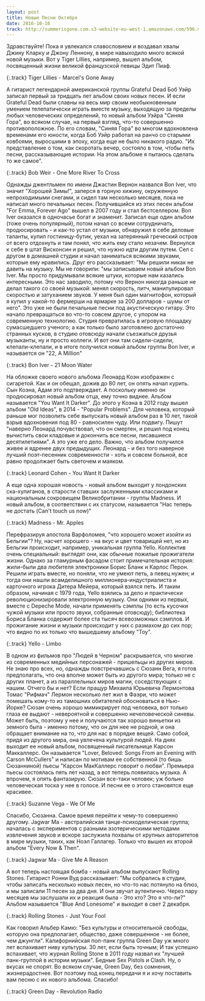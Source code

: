 ```yaml
---
layout: post
title: Новые Песни Октября
date: 2016-10-16
track: http://summerisgone.com.s3-website-eu-west-1.amazonaws.com/596.mp3
---
```


Здравствуйте!
Пока я увлекался славословием и воздавал хвалы Джину Кларку и Джону Леннону, в мире навыходило много всякой новой музыки. Вот у Tiger Lillies, например, вышел альбом, посвященный жизни великой французской певицы Эдит Пиаф.

{:.track}
Tiger Lillies - Marcel's Gone Away

А гитарист легендарной американской группы Grateful Dead Боб Уэйр записал первый за тридцать лет альбом своих новых песен.
И если Grateful Dead были славны на весь мир своим необыкновенным умением телепатически играть вместе музыку, выходящую за пределы любых человеческих определений, то новый альбом Уэйра "Синяя Гора", во всяком случае, на первый взгляд, что-то совершенно противоположное.
По его словам, "Синяя Гора" во многом вдохновлена временами его юности, когда Боб Уэйр работал на ранчо со старыми ковбоями, выросшими в эпоху, когда еще не было никакого радио. "Их представление о том, как скоротать вечер, состояло в том, чтобы петь песни, рассказывающие истории. На этом альбоме я пытаюсь сделать то же самое".

{:.track}
Bob Weir - One More River To Cross

Однажды джентльмен по имени Джастин Вернон назвался Bon Iver, что значит "Хорошей Зимы!", заперся в горную хижину, окруженную непроходимыми снегами, и сидел там несколько месяцев, пока не написал много печальных песен. Получившийся из этих песен альбом "For Emma, Forever Ago" вышел в 2007 году и стал бестселлером. Bon Iver оказался в одночасье богат и знаменит. Записал еще один альбом (тоже очень популярный), потом начал со всеми сотрудничать, продюсировать - и как-то устал от музыки, обнаружил в себе деловые таланты, купил гостиницу-бутик, уехал на затерянный греческий остров от всего отдохнуть и там понял, что жить ему стало незачем.
Вернулся к себе в штат Висконсин и решил, что нужно идти другим путем. Сел с другом в домашней студии и начал заниматься всякими звуками, которые ему нравились. Друг его рассказывает: "Мы решили никак не давить на музыку. Мы не говорили: "мы записываем новый альбом Bon Iver. Мы просто придумывали всякие штуки, которые нам казались интересными. Это нас заводило, потому что Вернон никогда раньше не делал такого со своей музыкой: менял скорость, питч, манипулировал скоростью и затуханием звуков. У меня был один магнитофон, который я купил у какой-то фермерши на ярмарке за 200 долларов - шумы от него".
Это уже не были печальные песни под акустическую гитару. Это начало превращаться во что-то совсем другое, с упором на современную технологию. Студия превратилась в игровую площадку сумасшедшего ученого; а как только было заготовлено достаточно странных кусков, в студию отовсюду начали съезжаться друзья музыканты, ну и просто коллеги. И вот они там сидели-сидели, клепали-клепали, и в итоге получился новый альбом группы Bon Iver, и называется он "22, A Million"

{:.track}
Bon Iver - 21 Moon Water

На обложке своего нового альбома Леонард Коэн изображен с сигаретой. Как и он обещал, дожив до 80 лет, он опять начал курить. Сын Коэна, Адам это подтверждает. А поскольку именно он продюсировал новый альбом отца, ему точно виднее.
Альбом называется "You Want It Darker". До этого у Коэна в 2012 году вышел альбом "Old Ideas", в 2014 - "Popular Problems". Для человека, который раньше мог позволить себе выпускать новый альбом раз в 10 лет, такой взрыв вдохновения под 80 - равносилен чуду.
Или подвигу. Пишут "наверно Леонард почувствовал, что он смертен, и решил под конец вычистить свои кладовые и докончить все песни, писавшиеся десятилетиями".
А это уже его дело. Важно, что альбом получился живее и ядренее двух предыдущих. Леонард - и без того наверное лучший поэт-песенник современности - хоть и совсем больной, все равно продолжает быть светочем и маяком.

{:.track}
Leonard Cohen - You Want It Darker

А еще одна хорошая новость - новый альбом выходит у лондонских ска-хулиганов, в старости ставших заслуженными классиками и национальным сокровищем Великобритании - группы Madness. И новый альбом, в соответствии с их статусом, называется "Нас теперь не достать (Can't touch us now)"

{:.track}
Madness - Mr. Apples

Перефразируя апостола Варфоломея, "что хорошего может изойти из Бельгии"?
Ну, насчет хорошего - на вкус и цвет товарищей нет, но из Бельгии происходит, например, уникальная группа Yello. Коллектив очень специальный: выглядят они, как обычные пожилые прожигатели жизни. Однако за гламурным фасадом стоит примечательная история: жили-были два любителя электроники Борис Бланк и Карлос Перон. Решили играть вместе, но поняли, что не умеют петь, а певец нужен; и тогда они нашли всамделишного миллионера-индустриалиста и карточного игрока Дитера Мейера, который взялся петь.
И таким образом, начиная с 1979 года, Yello взялись за дело и практически революционизировали электронную музыку. Они одними из первых, вместе с Depeche Mode, начали применять сэмплы (то есть кусочки чужой музыки или просто звуки, собранные отовсюду); библиотека Бориса Бланка содержит более ста тысяч всевозможных сэмплов.
И прожигание жизни и музыки происходит у них с размахом до сих пор; что видно по их только что вышедшему альбому "Toy".

{:.track}
Yello - Limbo

В одном из фильмов про "Людей в Черном" раскрывается, что многие из современных медийных персонажей - пришельцы из других миров.
Не знаю про всех, но, однажды повстречавшись с Сюзанн Вега, я готов предполагать, что она вполне может быть из другого мира; только не с других планет, а из параллельных миров магии, соседствующих с нашим. Отчего бы и нет? Если пращур Михаила Юрьевича Лермонтова Томас "Рифмач" Лермон несколько лет жил в Фаэри, что может помешать кому-то из тамошних обитателей обосноваться в Нью-Йорке?
Сюзан очень хорошо мимикрирует под человека, вот только глаза ее выдают - невероятной и совершенно нечеловеческой синевы. Может быть, поэтому у нее и получаются так хорошо виньетки из земного быта - именно потому, что он для нее не родной, и она обращает внимание на то, что для нас в порядке вещей.
Само собой, придя из другого мира, она увлечена культурой людей. На днях выходит ее новый альбом, посвященный писательнице Карсон Маккаллерс. Он называется "Lover, Beloved: Songs From an Evening with Carson McCullers" и написан по мотивам ее собственной (то бишь Сюзанниной) пьесы "Карсон МакКаллерс говорит о любви". Премьера пьесы состоялась пять лет назад, а вот теперь появилась музыка.
А впрочем, я опять фантазирую. Сюзан все-таки человек; уж больно человеческая тоска у нее в голосе. И песни ее о этого становятся еще красивее.

{:.track}
Suzanne Vega - We Of Me

Спасибо, Сюзанна.
Самое время перейти к чему-то совершенно другому. Jagwar Ma - австралийская танце-психоделическая группа; началась с экспериментов с разными эзотерическими методами извлечения звуков и вскоре заслужила похвалы от крупных авторитетов в мире музыки, таких, как Ноэл Галлагер.
Только что вышел их второй альбом "Every Now & Then".

{:.track}
Jagwar Ma - Give Me A Reason

А вот теперь настоящая бомба - новый альбом выпускают Rolling Stones. Гитарист Ронни Вуд рассказывает: "Мы собрались в студии, чтобы записать несколько новых песен, но что-то нас потянуло на блюз, и мы записали 11 песен за два дня. И они звучат аутентично. Через пару месяцев мы заслушали их и реакция была - Это кто? Это я что-ли?"
Альбом называется "Blue And Lonesome" и выходит в свет 2 декабря.

{:.track}
Rolling Stones - Just Your Fool

Как говорил Альбер Камю: "Без культуры и относительной свободы, которую она предполагает, общество, даже совершенное - не более, чем джунгли".
Калифорнийская поп-панк группа Green Day уж много лет вспахивает ниву культуры. 30 лет, если быть точным; И так успешно вспахивает, что журнал Rolling Stone в 2011 году назвал их "лучшей панк-группой в истории музыки". Бедные Sex Pistols и Clash. Ну, о вкусах не спорят. Во всяком случае, Green Day, без сомнения, жизнерадостнее.
Вот поэтому под конец передачи я и хочу поставить вам песню с их нового альбома. Спасибо!

{:.track}
Green Day - Revolution Radio
